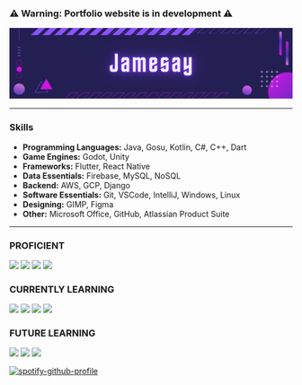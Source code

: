 ### ⚠️ Warning: Portfolio website is in development ⚠️

![Cover](assets/Jamesay.png)

-------------
### Skills

- **Programming Languages:** Java, Gosu, Kotlin, C#, C++, Dart
- **Game Engines:** Godot, Unity
- **Frameworks:** Flutter, React Native
- **Data Essentials:** Firebase, MySQL, NoSQL
- **Backend:** AWS, GCP, Django
- **Software Essentials:** Git, VSCode, IntelliJ, Windows, Linux
- **Designing:** GIMP, Figma
- **Other:** Microsoft Office, GitHub, Atlassian Product Suite

-------------

### PROFICIENT
<img src="https://cdn.jsdelivr.net/gh/devicons/devicon/icons/java/java-plain.svg" width=45px/>   <img src="https://cdn.jsdelivr.net/gh/devicons/devicon/icons/html5/html5-original.svg" width=45px/>   <img src="https://cdn.jsdelivr.net/gh/devicons/devicon/icons/css3/css3-original.svg" width=45px/>   <img src="https://cdn.jsdelivr.net/gh/devicons/devicon/icons/python/python-original.svg" width=45px/>

### CURRENTLY LEARNING
<img src="https://cdn.jsdelivr.net/gh/devicons/devicon/icons/godot/godot-original.svg" width=45px/>   <img src="https://cdn.jsdelivr.net/gh/devicons/devicon/icons/csharp/csharp-original.svg" width=45px/>   <img src="https://cdn.jsdelivr.net/gh/devicons/devicon/icons/kotlin/kotlin-original.svg" width=45px/>   <img src="https://cdn.jsdelivr.net/gh/devicons/devicon/icons/android/android-original.svg" width=45px/>

### FUTURE LEARNING
<img src="https://cdn.jsdelivr.net/gh/devicons/devicon/icons/flutter/flutter-original.svg" width=45px/>   <img src="https://cdn.jsdelivr.net/gh/devicons/devicon/icons/dart/dart-original.svg" width=45px/>   <img src="https://cdn.jsdelivr.net/gh/devicons/devicon/icons/go/go-original-wordmark.svg" width=45px/>

[![spotify-github-profile](https://spotify-github-profile.vercel.app/api/view?uid=ijamesy&cover_image=true&theme=natemoo-re&show_offline=true&bar_color=0080ff&bar_color_cover=false)](https://github.com/kittinan/spotify-github-profile)

<!--
- **Hardware Languages:** PSPICE, Embedded C++, VHDL, MATLAB
**Jamesaay/Jamesaay** is a ✨ _special_ ✨ repository because its `README.md` (this file) appears on your GitHub profile.

Here are some ideas to get you started:

- 🔭 I’m currently working on ...
- 🌱 I’m currently learning ...
- 👯 I’m looking to collaborate on ...
- 🤔 I’m looking for help with ...
- 💬 Ask me about ...
- 📫 How to reach me: ...
- 😄 Pronouns: ...
- ⚡ Fun fact: ...
-->
